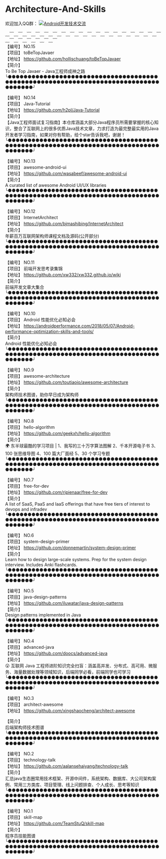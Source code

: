 # Architecture-And-Skills
欢迎加入QQ群：
<a target="_blank" href="//shang.qq.com/wpa/qunwpa?idkey=5867e988b85eecbb8c50bedab9810624fc017ce71098ae9394e7c935a4125281"><img border="0" src="http://pub.idqqimg.com/wpa/images/group.png" alt="Android开发技术交流" title="Android开发技术交流"></a>

﹏﹋﹏﹋﹏﹋﹏﹋﹏﹋﹏﹋﹏﹋﹏﹋﹏﹋﹏﹋﹏﹋﹏﹋﹏﹋﹏﹋﹏﹋﹏﹋﹏﹋﹏﹋﹏﹋﹏﹋﹏﹋﹏﹋﹏﹋﹏﹋<br>
【编号】 NO.15<br>
【项目】 toBeTopJavaer<br>
【地址】 https://github.com/hollischuang/toBeTopJavaer<br>
【简介】<br>
To Be Top Javaer - Java工程师成神之路<br>
╰●●●●●●●●●●●●●●●●●●●●●●●●●●●●●●●●●●●●●●●●●●●●●●●●●●●●●●●●●●●●●●●●●●●●●●●●●●●●●●●●●●●●╯<br>

【编号】 NO.14<br>
【项目】 Java-Tutorial<br>
【地址】 https://github.com/h2pl/Java-Tutorial<br>
【简介】<br>
【Java工程师面试复习指南】本仓库涵盖大部分Java程序员所需要掌握的核心知识，整合了互联网上的很多优质Java技术文章，力求打造为最完整最实用的Java开发者学习指南，如果对你有帮助，给个star告诉我吧，谢谢！<br>
╰●●●●●●●●●●●●●●●●●●●●●●●●●●●●●●●●●●●●●●●●●●●●●●●●●●●●●●●●●●●●●●●●●●●●●●●●●●●●●●●●●●●●╯<br>

【编号】 NO.13<br>
【项目】 awesome-android-ui<br>
【地址】 https://github.com/wasabeef/awesome-android-ui<br>
【简介】<br>
A curated list of awesome Android UI/UX libraries<br>
╰●●●●●●●●●●●●●●●●●●●●●●●●●●●●●●●●●●●●●●●●●●●●●●●●●●●●●●●●●●●●●●●●●●●●●●●●●●●●●●●●●●●●╯<br>

【编号】 NO.12<br>
【项目】 InternetArchitect<br>
【地址】 https://github.com/bjmashibing/InternetArchitect<br>
【简介】<br>
年薪百万互联网架构师课程文档及源码(公开部分)<br>
╰●●●●●●●●●●●●●●●●●●●●●●●●●●●●●●●●●●●●●●●●●●●●●●●●●●●●●●●●●●●●●●●●●●●●●●●●●●●●●●●●●●●●╯<br>

【编号】 NO.11<br>
【项目】 前端开发思考录集锦<br>
【地址】 https://github.com/xw332/xw332.github.io/wiki<br>
【简介】<br>
前端开发文章大集合<br>
╰●●●●●●●●●●●●●●●●●●●●●●●●●●●●●●●●●●●●●●●●●●●●●●●●●●●●●●●●●●●●●●●●●●●●●●●●●●●●●●●●●●●●╯<br>

【编号】 NO.10<br>
【项目】 Android 性能优化必知必会<br>
【地址】 https://androidperformance.com/2018/05/07/Android-performance-optimization-skills-and-tools/<br>
【简介】<br>
Android 性能优化必知必会<br>
╰●●●●●●●●●●●●●●●●●●●●●●●●●●●●●●●●●●●●●●●●●●●●●●●●●●●●●●●●●●●●●●●●●●●●●●●●●●●●●●●●●●●●╯<br>

【编号】 NO.9<br>
【项目】 awesome-architecture<br>
【地址】 https://github.com/toutiaoio/awesome-architecture<br>
【简介】<br>
架构师技术图谱，助你早日成为架构师<br>
╰●●●●●●●●●●●●●●●●●●●●●●●●●●●●●●●●●●●●●●●●●●●●●●●●●●●●●●●●●●●●●●●●●●●●●●●●●●●●●●●●●●●●╯<br>

【编号】 NO.8<br>
【项目】 hello-algorithm<br>
【地址】 https://github.com/geekxh/hello-algorithm<br>
【简介】<br>
:earth_africa: 东半球最酷的学习项目 | 1、我写的三十万字算法图解 2、千本开源电子书 3、100 张思维导图 4、100 篇大厂面经 5、30 个学习专题<br>
╰●●●●●●●●●●●●●●●●●●●●●●●●●●●●●●●●●●●●●●●●●●●●●●●●●●●●●●●●●●●●●●●●●●●●●●●●●●●●●●●●●●●●╯<br>

【编号】 NO.7<br>
【项目】 free-for-dev<br>
【地址】 https://github.com/ripienaar/free-for-dev<br>
【简介】<br>
A list of SaaS, PaaS and IaaS offerings that have free tiers of interest to devops and infradev<br>
╰●●●●●●●●●●●●●●●●●●●●●●●●●●●●●●●●●●●●●●●●●●●●●●●●●●●●●●●●●●●●●●●●●●●●●●●●●●●●●●●●●●●●╯<br>

【编号】 NO.6<br>
【项目】 system-design-primer<br>
【地址】 https://github.com/donnemartin/system-design-primer<br>
【简介】<br>
Learn how to design large-scale systems. Prep for the system design interview. Includes Anki flashcards.<br>
╰●●●●●●●●●●●●●●●●●●●●●●●●●●●●●●●●●●●●●●●●●●●●●●●●●●●●●●●●●●●●●●●●●●●●●●●●●●●●●●●●●●●●╯<br>

【编号】 NO.5<br>
【项目】 java-design-patterns<br>
【地址】 https://github.com/iluwatar/java-design-patterns<br>
【简介】<br>
Design patterns implemented in Java<br>
╰●●●●●●●●●●●●●●●●●●●●●●●●●●●●●●●●●●●●●●●●●●●●●●●●●●●●●●●●●●●●●●●●●●●●●●●●●●●●●●●●●●●●╯<br>

【编号】 NO.4<br>
【项目】 advanced-java<br>
【地址】 https://github.com/doocs/advanced-java<br>
【简介】<br>
:open_mouth: 互联网 Java 工程师进阶知识完全扫盲：涵盖高并发、分布式、高可用、微服务、海量数据处理等领域知识，后端同学必看，前端同学也可学习<br>
╰●●●●●●●●●●●●●●●●●●●●●●●●●●●●●●●●●●●●●●●●●●●●●●●●●●●●●●●●●●●●●●●●●●●●●●●●●●●●●●●●●●●●╯<br>

【编号】 NO.3<br>
【项目】 architect-awesome<br>
【地址】 https://github.com/xingshaocheng/architect-awesome<br>

【简介】<br>
后端架构师技术图谱<br>
╰●●●●●●●●●●●●●●●●●●●●●●●●●●●●●●●●●●●●●●●●●●●●●●●●●●●●●●●●●●●●●●●●●●●●●●●●●●●●●●●●●●●●╯<br>

【编号】 NO.2<br>
【项目】 technology-talk<br>
【地址】 https://github.com/aalansehaiyang/technology-talk<br>
【简介】<br>
汇总java生态圈常用技术框架、开源中间件，系统架构、数据库、大公司架构案例、常用三方类库、项目管理、线上问题排查、个人成长、思考等知识<br>
╰●●●●●●●●●●●●●●●●●●●●●●●●●●●●●●●●●●●●●●●●●●●●●●●●●●●●●●●●●●●●●●●●●●●●●●●●●●●●●●●●●●●●╯<br>

【编号】 NO.1<br>
【项目】 skill-map<br>
【地址】 https://github.com/TeamStuQ/skill-map<br>
【简介】<br>
程序员技能图谱<br>
╰●●●●●●●●●●●●●●●●●●●●●●●●●●●●●●●●●●●●●●●●●●●●●●●●●●●●●●●●●●●●●●●●●●●●●●●●●●●●●●●●●●●●╯<br>
